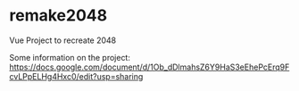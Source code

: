 # remake2048
 Vue Project to recreate 2048

Some information on the project: https://docs.google.com/document/d/1Ob_dDlmahsZ6Y9HaS3eEhePcErq9FcvLPpELHg4Hxc0/edit?usp=sharing

